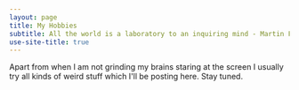 ```yaml
---
layout: page
title: My Hobbies
subtitle: All the world is a laboratory to an inquiring mind - Martin Fischer
use-site-title: true
---
```

Apart from when I am not grinding my brains staring at the screen I usually try all kinds of weird stuff which I'll be 
posting here. Stay tuned.
